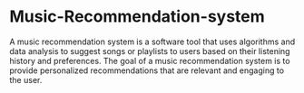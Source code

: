 # Music-Recommendation-system
A music recommendation system is a software tool that uses algorithms and data analysis to suggest songs or playlists to users based on their listening history and preferences. The goal of a music recommendation system is to provide personalized recommendations that are relevant and engaging to the user.
